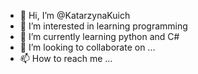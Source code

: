 - 👋 Hi, I’m @KatarzynaKuich
- 👀 I’m interested in learning programming
- 🌱 I’m currently learning python and C#
- 💞️ I’m looking to collaborate on ...
- 📫 How to reach me ...

<!---
KatarzynaKuich/KatarzynaKuich is a ✨ special ✨ repository because its `README.md` (this file) appears on your GitHub profile.
You can click the Preview link to take a look at your changes.
--->
